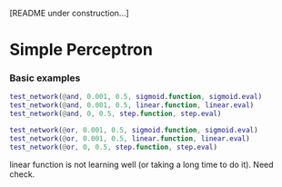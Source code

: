 [README under construction...]

# Simple Perceptron

### Basic examples

```matlab
test_network(@and, 0.001, 0.5, sigmoid.function, sigmoid.eval)
test_network(@and, 0.001, 0.5, linear.function, linear.eval)
test_network(@and, 0, 0.5, step.function, step.eval)

test_network(@or, 0.001, 0.5, sigmoid.function, sigmoid.eval)
test_network(@or, 0.001, 0.5, linear.function, linear.eval)
test_network(@or, 0, 0.5, step.function, step.eval)
```
linear function is not learning well (or taking a long time to do it). Need check.
